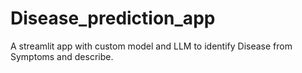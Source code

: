 # Disease_prediction_app
A streamlit app with custom model and LLM to identify Disease from Symptoms and describe.
